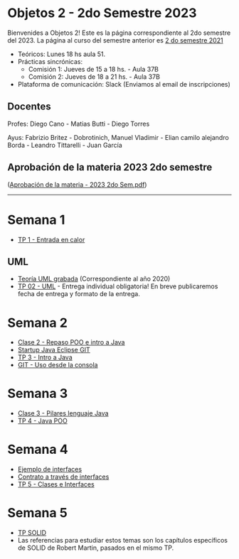 # Objetos 2 - 2do Semestre 2023
Bienvenides a Objetos 2! Este es la página correspondiente al 2do semestre del 2023. La página al curso del semestre anterior es [2 do semestre 2021](https://github.com/POO2UNQ/site/blob/main/docs/index20212sem2.md)

* Teóricos: Lunes 18 hs aula 51.     
* Prácticas sincrónicas: 
  * Comisión 1: Jueves de 15 a 18 hs. - Aula 37B
  * Comisión 2: Jueves de 18 a 21 hs. - Aula 37B 
* Plataforma de comunicación: Slack (Enviamos al email de inscripciones)

## Docentes
Profes: Diego Cano - Matias Butti - Diego Torres

Ayus: Fabrizio Britez - Dobrotinich, Manuel Vladimir - Elian camilo alejandro Borda - Leandro Tittarelli - Juan García

## Aprobación de la materia 2023 2do semestre
([Aprobación de la materia - 2023 2do Sem.pdf](https://github.com/POO2UNQ/site/blob/e14261eacb31fa9c7190226bd8d33b20f7c38d79/Aprobacio%CC%81n%20de%20la%20materia%20-%202023%202do%20Sem.pdf))


---
# Semana 1

* [TP 1 - Entrada en calor](https://github.com/POO2UNQ/site/tree/main/TP01)

## UML
* [Teoría UML grabada](https://www.youtube.com/watch?v=oYSLwORU0ZM)  (Correspondiente al año 2020)
* [TP 02 - UML](https://github.com/POO2UNQ/site/blob/main/TP%2002/TP%2002%20UML.pdf) - Entrega individual obligatoria! En breve publicaremos fecha de entrega y formato de la entrega.



# Semana 2
* [Clase 2 - Repaso POO e intro a Java](https://github.com/POO2UNQ/site/blob/7221cbd255ac59c699725ea92891faf70e2dac6b/teorias/Lenguajes%20de%20programaci%C3%B3n%20%20-%20Java%20-%20BigPicture.pdf)
* [ Startup Java Eclipse GIT](https://youtu.be/3ITG-OFhThc)
* [TP 3 - Intro a Java](https://github.com/POO2UNQ/site/blob/a75e0da36670c3377f275343386f9497feca1df3/TP03/TP03%20-%20Intro%20a%20Java.pdf)
* [ GIT - Uso desde la consola ](https://www.youtube.com/watch?v=C-WgNtdGsR4)


# Semana 3
* [Clase 3 - Pilares lenguaje Java](https://github.com/POO2UNQ/site/blob/efc36db38e7ebf3000f7f909863dbaed0894934b/teorias/Pilares%20del%20lenguaje%20Java.pdf)
* [TP 4 - Java POO](https://drive.google.com/drive/folders/1OB2GWBO5rKLoybPt0599fQ3GYTqonkJv?usp=drive_link)
  

# Semana 4
* [Ejemplo de interfaces](https://github.com/POO2UNQ/site/blob/0c5e1ca5ded991534aefd28b5a531140a412f748/teorias/1-Ejemplo%20de%20interfaces.pdf)
* [Contrato a través de interfaces](https://github.com/POO2UNQ/site/blob/0c5e1ca5ded991534aefd28b5a531140a412f748/teorias/Contratos%20a%20traves%20de%20Interfaces.%20Inyecci%C3%B3n%20de%20dependencias.pdf)
* [TP 5 - Clases e Interfaces](https://github.com/POO2UNQ/site/blob/main/TP%20Interfaces/TP%20%E2%80%93%20Clases%20Abstractas%20e%20Interfaces.pdf)


# Semana 5
* [TP SOLID](https://github.com/POO2UNQ/site/blob/4ec523d19a3e33ddc22ff1531b25695a48580a04/TP%20SOLID/TP%20SOLID.pdf)
* Las referencias para estudiar estos temas son los capítulos específicos de SOLID de Robert Martin, pasados en el mismo TP.

<!--
---
# Semana 6
* [TP - Test Doubles](https://github.com/POO2UNQ/site/blob/main/docs/Test-y-Test-Doubles.pdf)
* [PPT - Mockito](https://github.com/POO2UNQ/site/blob/main/mockito/mockito.pdf)
* [Mockito - Biblioteca](https://github.com/POO2UNQ/site/tree/main/mockito/framework%20%26%20dependencies/Mockito)
* [Ejemplos - Guerrero y Otros](https://github.com/POO2UNQ/site/tree/main/mockito/ejemplos)
* [Slide de Streams](https://github.com/POO2UNQ/site/blob/badf76eeb51a455357259c1aec4cec7d8ab51f13/teorias/Streams.pdf)
* [Slide de Enums](https://github.com/POO2UNQ/site/blob/badf76eeb51a455357259c1aec4cec7d8ab51f13/teorias/Enumerativos.pdf)
* [TP Streams y Enums](https://github.com/POO2UNQ/site/blob/main/TP%20streams%20y%20enums/TP%20Enumerativos%20y%20Streams%20.pdf)

<!--
---
* [Slides usados en  la teoría](https://github.com/POO2UNQ/site/blob/eeb042bd0b56ef490fe35ff0cd1416a6e43ce281/teorias/Contratos%20a%20traves%20de%20Interfaces.%20Inyecci%C3%B3n%20de%20dependencias.pdf)


---




---
# Semana 7


Importante: el material de estudio, ademas de los apuntes de la teoria son los capítulos correspondientes en el libro Design Patterns de Gamma et. al.

* [TP Composite](https://github.com/POO2UNQ/site/tree/main/TP%20Composite)
* [TP State y Strategy](https://github.com/POO2UNQ/site/tree/main/TP%20State%20y%20Strategy). Sólo el primer ejercicio (Encriptación), el resto será retomado cuando veamos otro patrón en la teoría.

# Trabajo final - Vinchucas
* [Trabajo Final - Enunciado](https://github.com/POO2UNQ/site/blob/c572c9ad098e5b134aca5897e6b62f70eb0b6ce1/TP%20Integrador%202023/Trabajo%20Grupal%20%20A%20la%20caza%20de%20las%20vinchucas%202023.pdf)


---
# Semana 8
Importante: para la resolución del TP se sugiere complementar los apuntes de la teoria con los capítulos correspondientes en el libro Design Patterns de Gamma et. al.
* [TP Template Method y Adapter](https://github.com/POO2UNQ/site/blob/9b995ec7b0edf22f9eef17a89d2cb11953ec81b2/TP%20template%20method%20-%20Adapter/TP%20Template%20Method%20y%20Adapter.pdf)
* [Clase Template Method y Adapter](https://drive.google.com/file/d/14wC6kp_7x1-nwCZ-D8Lu_UUO-DeC45nw/view?usp=sharing) 



---
# Semana 9
Importante: para la resolución del TP se sugiere complementar los apuntes de la teoria con los capítulos correspondientes en el libro Design Patterns de Gamma et. al.

* [TP State y Strategy](https://github.com/POO2UNQ/site/tree/main/TP%20State%20y%20Strategy)
* [TP Observer](https://github.com/POO2UNQ/site/tree/main/TP%20Observer)


---
# Semana 10
* [TP Refactoring](https://github.com/POO2UNQ/site/blob/main/TP_Refactoring.zip)

-->
